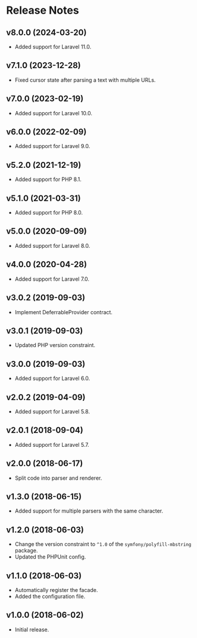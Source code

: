 # Release Notes

## v8.0.0 (2024-03-20)

- Added support for Laravel 11.0.

## v7.1.0 (2023-12-28)

- Fixed cursor state after parsing a text with multiple URLs.

## v7.0.0 (2023-02-19)

- Added support for Laravel 10.0.

## v6.0.0 (2022-02-09)

- Added support for Laravel 9.0.

## v5.2.0 (2021-12-19)

- Added support for PHP 8.1.

## v5.1.0 (2021-03-31)

- Added support for PHP 8.0.

## v5.0.0 (2020-09-09)

- Added support for Laravel 8.0.

## v4.0.0 (2020-04-28)

- Added support for Laravel 7.0.

## v3.0.2 (2019-09-03)

- Implement DeferrableProvider contract.

## v3.0.1 (2019-09-03)

- Updated PHP version constraint.

## v3.0.0 (2019-09-03)

- Added support for Laravel 6.0.

## v2.0.2 (2019-04-09)

- Added support for Laravel 5.8.

## v2.0.1 (2018-09-04)

- Added support for Laravel 5.7.

## v2.0.0 (2018-06-17)

- Split code into parser and renderer.

## v1.3.0 (2018-06-15)

- Added support for multiple parsers with the same character.

## v1.2.0 (2018-06-03)

- Change the version constraint to `^1.0` of the `symfony/polyfill-mbstring` package.
- Updated the PHPUnit config.

## v1.1.0 (2018-06-03)

- Automatically register the facade.
- Added the configuration file.

## v1.0.0 (2018-06-02)

- Initial release.
